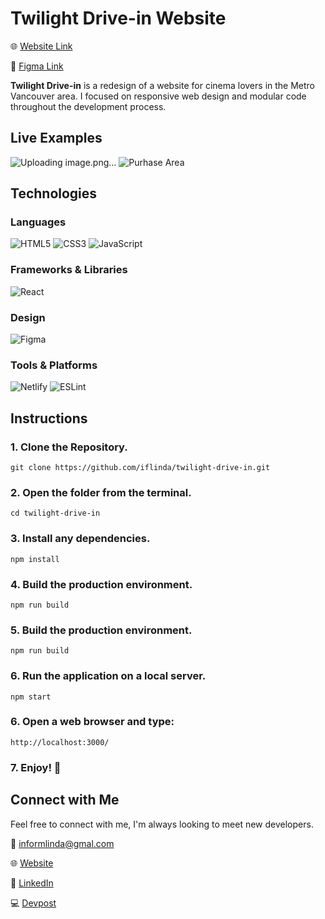 # Twilight Drive-in Website

🌐 [Website Link](https://twilight-drive-in.herokuapp.com/)

🎨 [Figma Link](https://www.figma.com/file/MUh1bnRNo73hy5daQZdBa6/Twilight-Drive-in?node-id=0%3A1)

**Twilight Drive-in** is a redesign of a website for cinema lovers in the Metro Vancouver area. I focused on responsive web design and modular code throughout the development process.

## Live Examples

![Uploading image.png…]()
![Purhase Area](https://user-images.githubusercontent.com/68607795/156816969-6bac5e43-b7bd-4dc3-abd1-9aba091b0838.png)


## Technologies

### Languages
![HTML5](https://img.shields.io/badge/html5-%23E34F26.svg?style=for-the-badge&logo=html5&logoColor=white)
![CSS3](https://img.shields.io/badge/css3-%231572B6.svg?style=for-the-badge&logo=css3&logoColor=white)
![JavaScript](https://img.shields.io/badge/javascript-%23323330.svg?style=for-the-badge&logo=javascript&logoColor=%23F7DF1E)

### Frameworks & Libraries
![React](https://img.shields.io/badge/react-%2320232a.svg?style=for-the-badge&logo=react&logoColor=%2361DAFB)

### Design
![Figma](https://img.shields.io/badge/figma-%23F24E1E.svg?style=for-the-badge&logo=figma&logoColor=white)


### Tools & Platforms
![Netlify](https://img.shields.io/badge/netlify-%23000000.svg?style=for-the-badge&logo=netlify&logoColor=#00C7B7)
![ESLint](https://img.shields.io/badge/ESLint-4B3263?style=for-the-badge&logo=eslint&logoColor=white)

## Instructions 

### 1. Clone the Repository.
```
git clone https://github.com/iflinda/twilight-drive-in.git
```

### 2. Open the folder from the terminal.
```
cd twilight-drive-in
```

### 3.  Install any dependencies.
```
npm install
```

### 4. Build the production environment.
```
npm run build
```

### 5. Build the production environment.
```
npm run build
```

### 6. Run the application on a local server.
```
npm start
```

### 6. Open a web browser and type: 
```
http://localhost:3000/
```

### 7. Enjoy! 🎉

## Connect with Me

Feel free to connect with me, I'm always looking to meet new developers.

📧 [informlinda@gmal.com](mailto:informlinda@gmail.com)

🌐 [Website](https://www.lindaful.com)

💼 [LinkedIn](https://www.linkedin.com/in/iflinda)

💻 [Devpost](https://devpost.com/iflinda)
